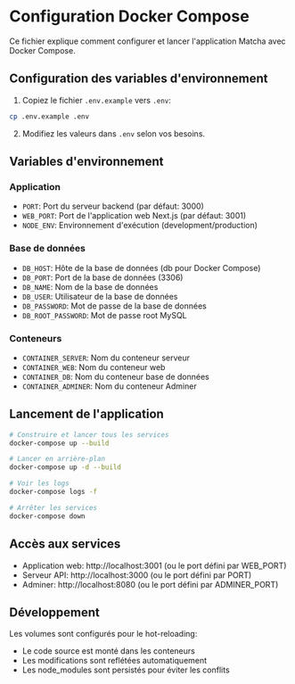 # Configuration Docker Compose

Ce fichier explique comment configurer et lancer l'application Matcha avec Docker Compose.

## Configuration des variables d'environnement

1. Copiez le fichier `.env.example` vers `.env`:

```bash
cp .env.example .env
```

2. Modifiez les valeurs dans `.env` selon vos besoins.

## Variables d'environnement

### Application

-   `PORT`: Port du serveur backend (par défaut: 3000)
-   `WEB_PORT`: Port de l'application web Next.js (par défaut: 3001)
-   `NODE_ENV`: Environnement d'exécution (development/production)

### Base de données

-   `DB_HOST`: Hôte de la base de données (db pour Docker Compose)
-   `DB_PORT`: Port de la base de données (3306)
-   `DB_NAME`: Nom de la base de données
-   `DB_USER`: Utilisateur de la base de données
-   `DB_PASSWORD`: Mot de passe de la base de données
-   `DB_ROOT_PASSWORD`: Mot de passe root MySQL

### Conteneurs

-   `CONTAINER_SERVER`: Nom du conteneur serveur
-   `CONTAINER_WEB`: Nom du conteneur web
-   `CONTAINER_DB`: Nom du conteneur base de données
-   `CONTAINER_ADMINER`: Nom du conteneur Adminer

## Lancement de l'application

```bash
# Construire et lancer tous les services
docker-compose up --build

# Lancer en arrière-plan
docker-compose up -d --build

# Voir les logs
docker-compose logs -f

# Arrêter les services
docker-compose down
```

## Accès aux services

-   Application web: http://localhost:3001 (ou le port défini par WEB_PORT)
-   Serveur API: http://localhost:3000 (ou le port défini par PORT)
-   Adminer: http://localhost:8080 (ou le port défini par ADMINER_PORT)

## Développement

Les volumes sont configurés pour le hot-reloading:

-   Le code source est monté dans les conteneurs
-   Les modifications sont reflétées automatiquement
-   Les node_modules sont persistés pour éviter les conflits
